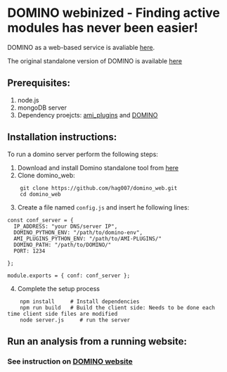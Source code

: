 # DOMINO webinized - Finding active modules has never been easier!

DOMINO as a web-based service is avaliable [here](http://domino.cs.tau.ac.il/).

The original standalone version of DOMINO is available [here](https://github.com/Shamir-Lab/DOMINO)

## Prerequisites:
1. node.js
2. mongoDB server
3. Dependency proejcts: [ami_plugins](https://github.com/Shamir-Lab/ami_plugins) and [DOMINO](https://github.com/Shamir-Lab/domino)

## Installation instructions:
To run a domino server perform the following steps:
1. Download and install Domino standalone tool from [here](https://github.com/Shamir-Lab/DOMINO)
2. Clone domino_web:
```
    git clone https://github.com/hag007/domino_web.git
    cd domino_web
```
3. Create a file named `config.js` and insert he following lines:
```
const conf_server = {
  IP_ADDRESS: "your DNS/server IP",
  DOMINO_PYTHON_ENV: "/path/to/domino-env",
  AMI_PLUGINS_PYTHON_ENV: "/path/to/AMI-PLUGINS/"
  DOMINO_PATH: "/path/to/DOMINO/"
  PORT: 1234

};

module.exports = { conf: conf_server };
```
4. Complete the setup process
```
    npm install     # Install dependencies
    npm run build   # Build the client side: Needs to be done each time client side files are modified
    node server.js     # run the server
```

## Run an analysis from a running website: 

### See instruction on [DOMINO website](http://domino.cs.tau.ac.il/)

